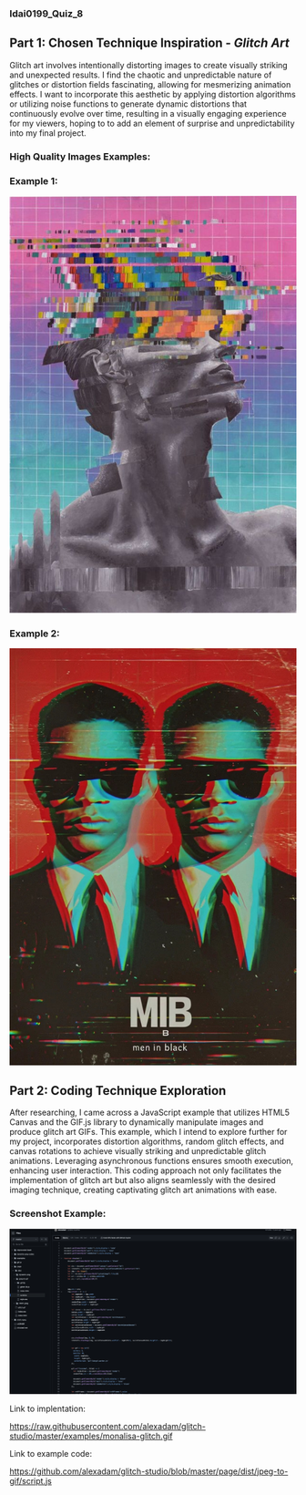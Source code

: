 ### ldai0199_Quiz_8

## Part 1: Chosen Technique Inspiration - *Glitch Art*

Glitch art involves intentionally distorting images to create visually striking and unexpected results. I find the chaotic and unpredictable nature of glitches or distortion fields fascinating, allowing for mesmerizing animation effects. I want to incorporate this aesthetic by applying distortion algorithms or utilizing noise functions to generate dynamic distortions that continuously evolve over time, resulting in a visually engaging experience for my viewers, hoping to to add an element of surprise and unpredictability into my final project.

### High Quality Images Examples:

### Example 1:
![High Quality Image 1](pictureassets/Glitch_Art_1.jpeg)

### Example 2:
![High Quality Image 2](pictureassets/Glitch_Art_2.jpeg)

## Part 2: Coding Technique Exploration
After researching, I came across a JavaScript example that utilizes HTML5 Canvas and the GIF.js library to dynamically manipulate images and produce glitch art GIFs. This example, which I intend to explore further for my project, incorporates distortion algorithms, random glitch effects, and canvas rotations to achieve visually striking and unpredictable glitch animations. Leveraging asynchronous functions ensures smooth execution, enhancing user interaction. This coding approach not only facilitates the implementation of glitch art but also aligns seamlessly with the desired imaging technique, creating captivating glitch art animations with ease.

### Screenshot Example:
![Screenshot](pictureassets/ScreenshotCodingTechnique.png)

Link to implentation: 

https://raw.githubusercontent.com/alexadam/glitch-studio/master/examples/monalisa-glitch.gif

Link to example code:

https://github.com/alexadam/glitch-studio/blob/master/page/dist/jpeg-to-gif/script.js
